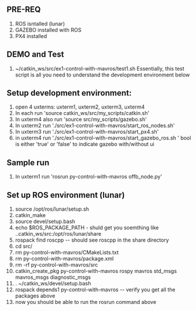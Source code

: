 
## PRE-REQ
1. ROS isntalled (lunar)
2. GAZEBO installed with ROS
3. PX4 installed
 
## DEMO and Test 
1. ~/catkin_ws/src/ex1-control-with-mavros/test1.sh
Essentially, this test script is all you need to understand the development environment below 
## Setup development environment:
1. open 4 uxterms: uxterm1, uxterm2, uxterm3, uxterm4  
2. In each run 'source catkin_ws/src/my_scripts/catkin.sh'
3. In uxterm4 also run  'source src/my_scripts/gazebo.sh'
4. In uxterm2 run './src/ex1-control-with-mavros/start_ros_nodes.sh'
5. In uxterm3 run './src/ex1-control-with-mavros/start_px4.sh'
6. in uxterm4 run './src/ex1-control-with-mavros/start_gazebo_ros.sh <bool>' bool is either 'true' or 'false' to indicate gazebo with/without ui

## Sample run 
1. In uxterm1 run 'rosrun py-control-with-mavros offb_node.py'

## Set up ROS environment (lunar)
1. source /opt/ros/lunar/setup.sh
2. catkin_make  
3. source devel/setup.bash
4. echo $ROS_PACKAGE_PATH - shuld get you soemthing like ..catkin_ws/src:/opt/ros/lunar/share 
5. rospack find roscpp -- should see roscpp in the share directory
6. cd src/
7. rm py-control-with-mavros/CMakeLists.txt 
8. rm py-control-with-mavros/package.xml 
9. rm -rf py-control-with-mavros/src
10. catkin_create_pkg py-control-with-mavros rospy mavros std_msgs mavros_msgs diagnostic_msgs
11. . ~/catkin_ws/devel/setup.bash
12. rospack depends1 py-control-with-mavros -- verify you get all the packages above
13. now you should be able to run the rosrun command above
